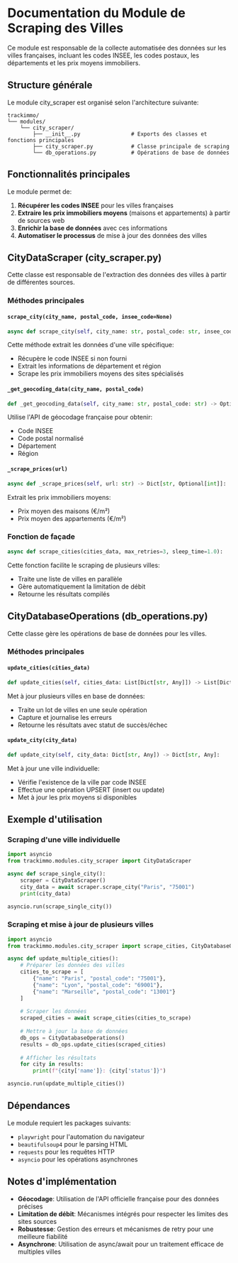 # Documentation du Module de Scraping des Villes

Ce module est responsable de la collecte automatisée des données sur les villes françaises, incluant les codes INSEE, les codes postaux, les départements et les prix moyens immobiliers.

## Structure générale

Le module city_scraper est organisé selon l'architecture suivante:

```
trackimmo/
└── modules/
    └── city_scraper/
        ├── __init__.py                # Exports des classes et fonctions principales
        ├── city_scraper.py            # Classe principale de scraping
        └── db_operations.py           # Opérations de base de données
```

## Fonctionnalités principales

Le module permet de:

1. **Récupérer les codes INSEE** pour les villes françaises
2. **Extraire les prix immobiliers moyens** (maisons et appartements) à partir de sources web
3. **Enrichir la base de données** avec ces informations
4. **Automatiser le processus** de mise à jour des données des villes

## CityDataScraper (city_scraper.py)

Cette classe est responsable de l'extraction des données des villes à partir de différentes sources.

### Méthodes principales

#### `scrape_city(city_name, postal_code, insee_code=None)`

```python
async def scrape_city(self, city_name: str, postal_code: str, insee_code: Optional[str] = None) -> Dict[str, Any]:
```

Cette méthode extrait les données d'une ville spécifique:
- Récupère le code INSEE si non fourni
- Extrait les informations de département et région
- Scrape les prix immobiliers moyens des sites spécialisés

#### `_get_geocoding_data(city_name, postal_code)`

```python
def _get_geocoding_data(self, city_name: str, postal_code: str) -> Optional[Dict[str, str]]:
```

Utilise l'API de géocodage française pour obtenir:
- Code INSEE
- Code postal normalisé
- Département
- Région

#### `_scrape_prices(url)`

```python
async def _scrape_prices(self, url: str) -> Dict[str, Optional[int]]:
```

Extrait les prix immobiliers moyens:
- Prix moyen des maisons (€/m²)
- Prix moyen des appartements (€/m²)

### Fonction de façade

```python
async def scrape_cities(cities_data, max_retries=3, sleep_time=1.0):
```

Cette fonction facilite le scraping de plusieurs villes:
- Traite une liste de villes en parallèle
- Gère automatiquement la limitation de débit
- Retourne les résultats compilés

## CityDatabaseOperations (db_operations.py)

Cette classe gère les opérations de base de données pour les villes.

### Méthodes principales

#### `update_cities(cities_data)`

```python
def update_cities(self, cities_data: List[Dict[str, Any]]) -> List[Dict[str, Any]]:
```

Met à jour plusieurs villes en base de données:
- Traite un lot de villes en une seule opération
- Capture et journalise les erreurs
- Retourne les résultats avec statut de succès/échec

#### `update_city(city_data)`

```python
def update_city(self, city_data: Dict[str, Any]) -> Dict[str, Any]:
```

Met à jour une ville individuelle:
- Vérifie l'existence de la ville par code INSEE
- Effectue une opération UPSERT (insert ou update)
- Met à jour les prix moyens si disponibles

## Exemple d'utilisation

### Scraping d'une ville individuelle

```python
import asyncio
from trackimmo.modules.city_scraper import CityDataScraper

async def scrape_single_city():
    scraper = CityDataScraper()
    city_data = await scraper.scrape_city("Paris", "75001")
    print(city_data)

asyncio.run(scrape_single_city())
```

### Scraping et mise à jour de plusieurs villes

```python
import asyncio
from trackimmo.modules.city_scraper import scrape_cities, CityDatabaseOperations

async def update_multiple_cities():
    # Préparer les données des villes
    cities_to_scrape = [
        {"name": "Paris", "postal_code": "75001"},
        {"name": "Lyon", "postal_code": "69001"},
        {"name": "Marseille", "postal_code": "13001"}
    ]
    
    # Scraper les données
    scraped_cities = await scrape_cities(cities_to_scrape)
    
    # Mettre à jour la base de données
    db_ops = CityDatabaseOperations()
    results = db_ops.update_cities(scraped_cities)
    
    # Afficher les résultats
    for city in results:
        print(f"{city['name']}: {city['status']}")

asyncio.run(update_multiple_cities())
```

## Dépendances

Le module requiert les packages suivants:
- `playwright` pour l'automation du navigateur
- `beautifulsoup4` pour le parsing HTML
- `requests` pour les requêtes HTTP
- `asyncio` pour les opérations asynchrones

## Notes d'implémentation

- **Géocodage**: Utilisation de l'API officielle française pour des données précises
- **Limitation de débit**: Mécanismes intégrés pour respecter les limites des sites sources
- **Robustesse**: Gestion des erreurs et mécanismes de retry pour une meilleure fiabilité
- **Asynchrone**: Utilisation de async/await pour un traitement efficace de multiples villes 